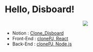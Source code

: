 # Hello, Disboard!

<p align="center">
<img src="https://user-images.githubusercontent.com/99732695/186649671-7adf3145-d597-4d32-b9ed-4bb0a33cac7f.gif">
</p>

-   Notion : [Clone_Disboard](https://www.notion.so/3-e7eedb9338824fbfb80a27f25acdcc01)
-   Front-End : [clonePJ, React](https://github.com/clonePJ/clonePJ-frontend)
-   Back-End : [clonePJ, Node.js](https://github.com/clonePJ/clonePJ-backend)
